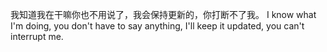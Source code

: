 我知道我在干嘛你也不用说了，我会保持更新的，你打断不了我。
I know what I'm doing, you don't have to say anything, I'll keep it updated, you can't interrupt me.
